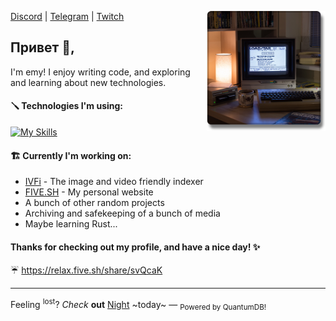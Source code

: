 <p>
  <img width="190" align='right' src="./assets/computer.png">
</p>

[Discord](https://discord.gg/F2nEtKeV) | [Telegram](https://t.me/actualemy) | [Twitch](https://www.twitch.tv/2020)

## Привет 👋,

I'm emy! I enjoy writing code, and exploring and learning about new technologies.

#### :screwdriver: Technologies I'm using:
[![My Skills](https://skillicons.dev/icons?i=ts,sass,cs,docker,nginx,nodejs,aws,react,bash,linux,mysql,php,py,webpack&perline=7)](https://skillicons.dev)

#### :building_construction: Currently I'm working on:
* [IVFi](https://sixem.github.io/ivfi-php/#/) - The image and video friendly indexer
* [FIVE.SH](https://five.sh/) - My personal website
* A bunch of other random projects
* Archiving and safekeeping of a bunch of media
* Maybe learning Rust...

#### Thanks for checking out my profile, and have a nice day! :sparkles:

:umbrella: <a href="https://relax.five.sh/share/svQcaK" target="_blank">https://relax.five.sh/share/svQcaK</a>

---

Feeling <sup>lost</sup>? _Check_ **out** <a href="https://night.gg/" target="_blank">Night</a> ~today~ — <sub>Powered by QuantumDB!</sub>

